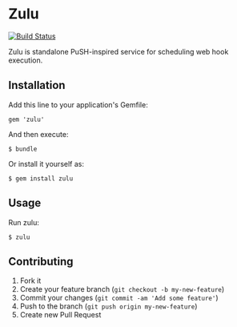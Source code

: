 # Zulu

[![Build Status](https://travis-ci.org/dweinand/zulu.png?branch=master)](https://travis-ci.org/dweinand/zulu)

Zulu is standalone PuSH-inspired service for scheduling web hook execution.

## Installation

Add this line to your application's Gemfile:

    gem 'zulu'

And then execute:

    $ bundle

Or install it yourself as:

    $ gem install zulu

## Usage

Run zulu:

    $ zulu

## Contributing

1. Fork it
2. Create your feature branch (`git checkout -b my-new-feature`)
3. Commit your changes (`git commit -am 'Add some feature'`)
4. Push to the branch (`git push origin my-new-feature`)
5. Create new Pull Request
